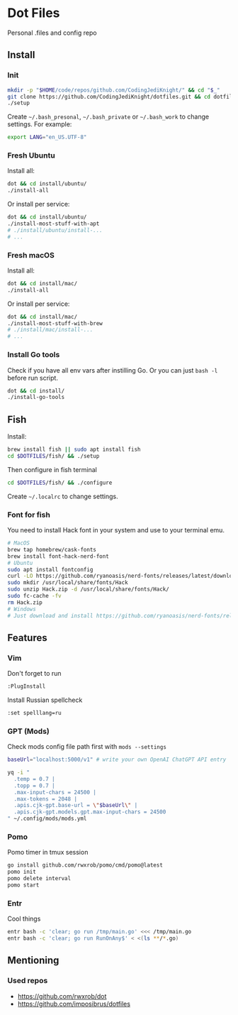 # Dot Files
Personal .files and config repo

## Install
### Init
```bash
mkdir -p "$HOME/code/repos/github.com/CodingJediKnight/" && cd "$_"
git clone https://github.com/CodingJediKnight/dotfiles.git && cd dotfiles
./setup
```
Create `~/.bash_presonal`, `~/.bash_private` or `~/.bash_work` to change settings.
For example:
```bash
export LANG="en_US.UTF-8"
```
### Fresh Ubuntu
Install all:
```bash
dot && cd install/ubuntu/
./install-all
```
Or install per service:
```bash
dot && cd install/ubuntu/
./install-most-stuff-with-apt
# ./install/ubuntu/install-...
# ...
```
### Fresh macOS
Install all:
```bash
dot && cd install/mac/
./install-all
```
Or install per service:
```bash
dot && cd install/mac/
./install-most-stuff-with-brew
# ./install/mac/install-...
# ...
```
### Install Go tools
Check if you have all env vars after instilling Go.
Or you can just `bash -l` before run script.
```bash
dot && cd install/
./install-go-tools
```
## Fish
Install:
```bash
brew install fish || sudo apt install fish
cd $DOTFILES/fish/ && ./setup
```
Then configure in fish terminal
```bash
cd $DOTFILES/fish/ && ./configure
```
Create `~/.localrc` to change settings.
### Font for fish
You need to install Hack font in your system and use to your terminal emu.
```bash
# MacOS
brew tap homebrew/cask-fonts
brew install font-hack-nerd-font
# Ubuntu
sudo apt install fontconfig
curl -LO https://github.com/ryanoasis/nerd-fonts/releases/latest/download/Hack.zip
sudo mkdir /usr/local/share/fonts/Hack
sudo unzip Hack.zip -d /usr/local/share/fonts/Hack/
sudo fc-cache -fv
rm Hack.zip
# Windows
# Just download and install https://github.com/ryanoasis/nerd-fonts/releases/latest/download/Hack.zip
```
## Features
### Vim
Don't forget to run
```bash
:PlugInstall
```
Install Russian spellcheck
```bash
:set spelllang=ru
```
### GPT (Mods)
Check mods config file path first with `mods --settings`

```bash
baseUrl="localhost:5000/v1" # write your own OpenAI ChatGPT API entry
```
```bash
yq -i "
  .temp = 0.7 |
  .topp = 0.7 |
  .max-input-chars = 24500 |
  .max-tokens = 2048 |
  .apis.cjk-gpt.base-url = \"$baseUrl\" |
  .apis.cjk-gpt.models.gpt.max-input-chars = 24500
" ~/.config/mods/mods.yml
```
### Pomo
Pomo timer in tmux session
```bash
go install github.com/rwxrob/pomo/cmd/pomo@latest
pomo init
pomo delete interval
pomo start
```
### Entr
Cool things
```bash
entr bash -c 'clear; go run /tmp/main.go' <<< /tmp/main.go
entr bash -c 'clear; go run RunOnAny$' < <(ls **/*.go)
```

## Mentioning
### Used repos
* https://github.com/rwxrob/dot
* https://github.com/imposibrus/dotfiles
